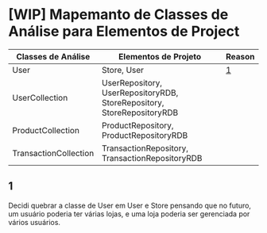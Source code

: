 # [WIP] Mapemanto de Classes de Análise para Elementos de Project
| Classes de Análise | Elementos de Projeto | Reason |
|--------------------|----------------------|--------|
| User               | Store, User          | [1](./TabelaClassesAnaliseClassesProjeto#1)       |
| UserCollection     | UserRepository, UserRepositoryRDB, StoreRepository, StoreRepositoryRDB||
| ProductCollection  | ProductRepository, ProductRepositoryRDB ||
| TransactionCollection | TransactionRepository, TransactionRepositoryRDB ||

## 1
Decidi quebrar a classe de User em User e Store pensando que no futuro, um usuário poderia ter várias lojas, e uma loja poderia ser gerenciada por vários usuários.
